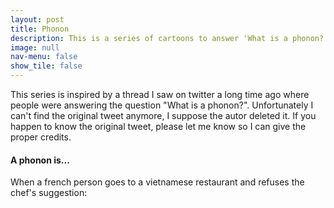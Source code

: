 ```yaml
---
layout: post
title: Phonon
description: This is a series of cartoons to answer 'What is a phonon?' Wrong answers only!
image: null
nav-menu: false
show_tile: false
---
```


This series is inspired by a thread I saw on twitter a long time ago where people were answering the question "What is a phonon?". Unfortunately I can't find the original tweet anymore, I suppose the autor deleted it. If you happen to know the original tweet, please let me know so I can give the proper credits.

<h4>A phonon is...</h4>
<!-- <p><span class="image right"><img src="{% link assets/images/ezgif.com-gif-maker.gif %}" alt="" /></span> -->
When a french person goes to a vietnamese restaurant and refuses the chef's suggestion:
<!-- <blockquote>Pho? Non!</blockquote> -->
</p>
<span class="image fit"><img src="{% link assets/images/pho.gif %}" alt="" /></span>